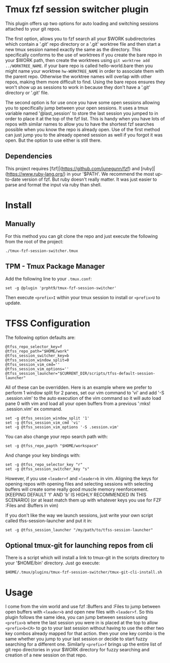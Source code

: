 # Tmux fzf session switcher plugin

This plugin offers up two options for auto loading and switching sessions attached to your git repos.

The first option, allows you to fzf search all your $WORK subdirectories which contain a '.git' repo directory or a '.git' worktree file and then start a new tmux session named exactly the same as the directory.  This specifically conforms to the use of worktrees if you create the bare repo in your $WORK path, then create the worktrees using `git worktree add ../WORKTREE_NAME`.  if your bare repo is called hello-world.bare then you might name your worktree `hw-WORKTREE_NAME` in order to associate them with the parent repo.  Otherwise the worktree names will overlap with other repos, making them more difficult to find.  Using the bare repos ensures they won't show up as sessions to work in because they don't have a '.git' directory or '.git' file. 

The second option is for use once you have some open sessions allowing you to specifically jump between your open sessions. It uses a tmux variable named '@last_session' to store the last session you jumped to in order to place it at the top of the fzf list.  This is handy when you have lots of repos with similar names to allow you to have the shortest fzf searches possible when you know the repo is already open.  Use of the first method can just jump you to the already opened session as well if you forgot it was open.  But the option to use either is still there.

## Dependencies

This project requires [fzf]|(https://github.com/junegunn/fzf) and [ruby]|(https://www.ruby-lang.org/) in your '$PATH'.  We recommend the most up-to-date version of fzf.  But ruby doesn't really matter.  It was just easier to parse and format the input via ruby than shell.

# Install

## Manually

For this method you can git clone the repo and just execute the following from the root of the project:

``
./tmux-fzf-session-switcher.tmux
``

## TPM - Tmux Package Manager

Add the following line to your `.tmux.conf`:

```
set -g @plugin 'prpht9/tmux-fzf-session-switcher'
```

Then execute `<prefix>I` within your tmux session to install or ``<prefix>U`` to update.

# TFSS Configuration

The following option defaults are:

```
@tfss_repo_selector_key=f
@tfss_repo_path="$HOME/work"
@tfss_session_switcher_key=b
@tfss_session_window_split=0
@tfss_session_vim_cmd=''
@tfss_session_vim_options=''
@tfss_session_launcher="$CURRENT_DIR/scripts/tfss-default-session-launcher"
```

All of these can be overridden.  Here is an example where we prefer to perform 1 window split for 2 panes, set our vim command to 'vi' and add '-S .session.vim' to the auto execution of the vim command so it will auto load pane 0 with vim and load all your open buffers from a previous ':mks! .session.vim' ex command.

```
set -g @tfss_session_window_split '1'
set -g @tfss_session_vim_cmd 'vi'
set -g @tfss_session_vim_options '-S .session.vim'
```

You can also change your repo search path with:

```
set -g @tfss_repo_papth "$HOME/workspace"
```

And change your key bindings with:

```
set -g @tfss_repo_selector_key "r"
set -g @tfss_session_switcher_key "s"
```

However, if you use ``<leader>f`` and ``<leader>b`` in vim.  Aligning the keys for opening repos with opening files and selecting sessions with selecting buffers will create some really good muscle memory reenforcement. [KEEPING DEFAULT 'f' AND 'b' IS HIGHLY RECOMMENDED IN THIS SCENARIO]  (or at least match them up with whatever keys you use for FZF :Files and :Buffers in vim)

If you don't like the way we launch sessions, just write your own script called tfss-session-launcher and put it in:

```
set -g @tfss_session_launcher "/my/path/to/tfss-session-launcher"
```

## Optional tmux-git for launching repos from cli

There is a script which will install a link to tmux-git in the scripts directory to your '$HOME/bin' directory.  Just go execute:

``
$HOME/.tmux/plugins/tmux-fzf-session-switcher/tmux-git-cli-install.sh
``

# Usage

I come from the vim world and use fzf :Buffers and :Files to jump between open buffers with `<leader>b` and open new files with `<leader>f`.  So this plugin follows the same idea, you can jump between sessions using `<prefix>b` where the last session you were in is placed at the top to allow `<prefix>b<CR>` to go to your last session without having to use the other two key combos already mapped for that action.  then your one key combo is the same whether you jump to your last session or decide to start fuzzy searching for a different one.  Similarly `<prefix>f` brings up the entire list of git repo directories in your $WORK directory for fuzzy searching and creation of a new session on that repo.

